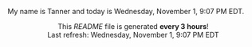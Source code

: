 My name is Tanner and today is Wednesday, November 1, 9:07 PM EDT.

<p align="center">This <i>README</i> file is generated <b>every 3 hours</b>!</br>Last refresh: Wednesday, November 1, 9:07 PM EDT<br /></p>
